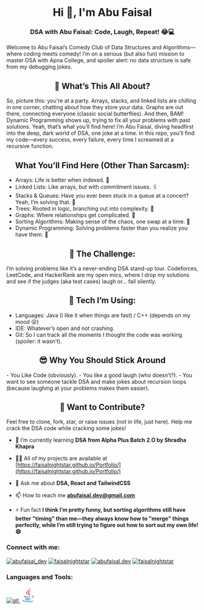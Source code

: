 <h1 align="center">Hi 👋, I'm Abu Faisal</h1>

<h3 align="center">DSA with Abu Faisal: Code, Laugh, Repeat! 😂💻 </h3>
  
<p> Welcome to Abu Faisal’s Comedy Club of Data Structures and Algorithms—where coding meets comedy! I’m on a serious (but also fun) mission to master DSA with Apna College, and spoiler alert: no data structure is safe from my debugging jokes. </p>

<h2 align="center">🎉 What’s This All About? </h2>

<p>So, picture this: you're at a party. Arrays, stacks, and linked lists are chilling in one corner, chatting about how they store your data. Graphs are out there, connecting everyone (classic social butterflies). And then, BAM! Dynamic Programming shows up, trying to fix all your problems with past solutions. Yeah, that’s what you’ll find here! I’m Abu Faisal, diving headfirst into the deep, dark world of DSA, one joke at a time. In this repo, you’ll find my code—every success, every failure, every time I screamed at a recursive function.</p>

<h2 align="center">What You’ll Find Here (Other Than Sarcasm):</h2>

- Arrays: Life is better when indexed. 🧮
- Linked Lists: Like arrays, but with commitment issues. 🖇️
- Stacks & Queues: Have you ever been stuck in a queue at a concert? Yeah, I’m solving that. 🎤
- Trees: Rooted in logic, branching out into complexity. 🌳
- Graphs: Where relationships get complicated. 😬
- Sorting Algorithms: Making sense of the chaos, one swap at a time. 🔄
- Dynamic Programming: Solving problems faster than you realize you have them. 🧠

<h2 align="center">🎯 The Challenge:</h2>

<p>I’m solving problems like it’s a never-ending DSA stand-up tour. Codeforces, LeetCode, and HackerRank are my open mics, where I drop my solutions and see if the judges (aka test cases) laugh or… fail silently.</p>

<h2 align="center">🤖 Tech I’m Using:</h2>

- Languages: Java (I like it when things are fast) / C++ (depends on my mood 😜)
- IDE: Whatever’s open and not crashing.
- Git: So I can track all the moments I thought the code was working (spoiler: it wasn’t).

<h2 align="center">😎 Why You Should Stick Around</h2>
- You Like Code (obviously).
- You like a good laugh (who doesn’t?).
- You want to see someone tackle DSA and make jokes about recursion loops (because laughing at your problems makes them easier).

<h2 align="center">🙌 Want to Contribute?</h2>
<p>Feel free to clone, fork, star, or raise issues (not in life, just here). Help me crack the DSA code while cracking some jokes!</p>

- 🌱 I’m currently learning **DSA from Alpha Plus Batch 2.O by Shradha Khapra**

- 👨‍💻 All of my projects are available at [https://faisalnightstar.github.io/Portfolio/](https://faisalnightstar.github.io/Portfolio/)

- 💬 Ask me about **DSA, React and TailwindCSS**

- 📫 How to reach me **abufaisal.dev@gmail.com**

- ⚡ Fun fact **I think I’m pretty funny, but sorting algorithms still have better "timing" than me—they always know how to "merge" things perfectly, while I’m still trying to figure out how to sort out my own life! 😄**

<h3 align="left">Connect with me:</h3>
<p align="left">
<a href="https://twitter.com/abufaisal_dev" target="blank"><img align="center" src="https://raw.githubusercontent.com/rahuldkjain/github-profile-readme-generator/master/src/images/icons/Social/twitter.svg" alt="abufaisal_dev" height="30" width="40" /></a>
<a href="https://linkedin.com/in/faisalnightstar" target="blank"><img align="center" src="https://raw.githubusercontent.com/rahuldkjain/github-profile-readme-generator/master/src/images/icons/Social/linked-in-alt.svg" alt="faisalnightstar" height="30" width="40" /></a>
<a href="https://instagram.com/abufaisal.dev" target="blank"><img align="center" src="https://raw.githubusercontent.com/rahuldkjain/github-profile-readme-generator/master/src/images/icons/Social/instagram.svg" alt="abufaisal.dev" height="30" width="40" /></a>
<a href="https://www.leetcode.com/faisalnightstar" target="blank"><img align="center" src="https://raw.githubusercontent.com/rahuldkjain/github-profile-readme-generator/master/src/images/icons/Social/leet-code.svg" alt="faisalnightstar" height="30" width="40" /></a>
</p>

<h3 align="left">Languages and Tools:</h3>
<p align="left"> <a href="https://git-scm.com/" target="_blank" rel="noreferrer"> <img src="https://www.vectorlogo.zone/logos/git-scm/git-scm-icon.svg" alt="git" width="40" height="40"/> </a> <a href="https://www.java.com" target="_blank" rel="noreferrer"> <img src="https://raw.githubusercontent.com/devicons/devicon/master/icons/java/java-original.svg" alt="java" width="40" height="40"/> </a> </p>
